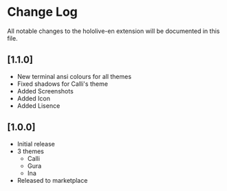 # Change Log

All notable changes to the hololive-en extension will be documented in this file.

## [1.1.0]
- New terminal ansi colours for all themes
- Fixed shadows for Calli's theme
- Added Screenshots
- Added Icon
- Added Lisence

## [1.0.0]

- Initial release
- 3 themes
    - Calli
    - Gura
    - Ina
- Released to marketplace
